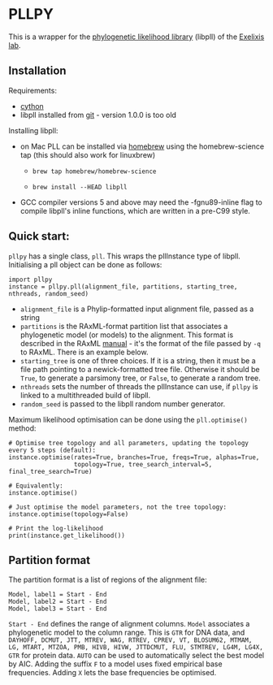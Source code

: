 # PLLPY
This is a wrapper for the [phylogenetic likelihood library](http://www.libpll.org/) (libpll) of the [Exelixis lab](http://sco.h-its.org/exelixis/index.html).

## Installation
Requirements:

- [cython](http://cython.org/)
- libpll installed from [git](https://www.assembla.com/code/phylogenetic-likelihood-library/git/nodes/master) - version 1.0.0 is too old

Installing libpll:

- on Mac PLL can be installed via [homebrew](http://brew.sh/) using the homebrew-science tap (this should also work for linuxbrew)

   - `brew tap homebrew/homebrew-science`

   - `brew install --HEAD libpll`
   
- GCC compiler versions 5 and above may need the -fgnu89-inline flag to compile libpll's inline functions, which are written in a pre-C99 style.

## Quick start:

`pllpy` has a single class, `pll`. This wraps the pllInstance type of libpll. Initialising a pll object can be done as follows:
    
    import pllpy
    instance = pllpy.pll(alignment_file, partitions, starting_tree, nthreads, random_seed)
    
- `alignment_file` is a Phylip-formatted input alignment file, passed as a string
- `partitions` is the RAxML-format partition list that associates a phylogenetic model (or models) to the alignment. This format is described in the RAxML [manual](http://sco.h-its.org/exelixis/resource/download/NewManual.pdf) - it's the format of the file passed by `-q` to RAxML. There is an example below.
- `starting_tree` is one of three choices. If it is a string, then it must be a file path pointing to a newick-formatted tree file. Otherwise it should be `True`, to generate a parsimony tree, or `False`, to generate a random tree.
- `nthreads` sets the number of threads the pllInstance can use, if `pllpy` is linked to a multithreaded build of libpll.
- `random_seed` is passed to the libpll random number generator.

Maximum likelihood optimisation can be done using the `pll.optimise()` method:
    
    # Optimise tree topology and all parameters, updating the topology every 5 steps (default):
    instance.optimise(rates=True, branches=True, freqs=True, alphas=True,
                      topology=True, tree_search_interval=5, final_tree_search=True)
                      
    # Equivalently:
    instance.optimise()
                      
    # Just optimise the model parameters, not the tree topology:
    instance.optimise(topology=False)
    
    # Print the log-likelihood
    print(instance.get_likelihood())
    
## Partition format

The partition format is a list of regions of the alignment file:

    Model, label1 = Start - End
    Model, label2 = Start - End
    Model, label3 = Start - End
    
`Start - End` defines the range of alignment columns. `Model` associates a phylogenetic model to the column range. This is `GTR` for DNA data, and `DAYHOFF, DCMUT, JTT, MTREV, WAG, RTREV, CPREV, VT, BLOSUM62, MTMAM, LG, MTART, MTZOA, PMB, HIVB, HIVW, JTTDCMUT, FLU, STMTREV, LG4M, LG4X, GTR` for protein data. `AUTO` can be used to automatically select the best model by AIC. Adding the suffix `F` to a model uses fixed empirical base frequencies. Adding `X` lets the base frequencies be optimised.
